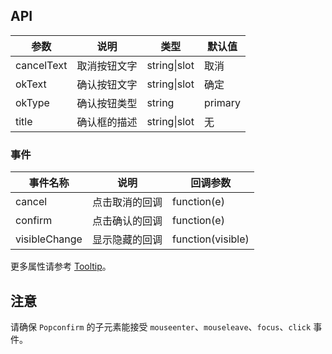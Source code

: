 ## API

| 参数 | 说明 | 类型 | 默认值 |
| --- | --- | --- | --- |
| cancelText | 取消按钮文字 | string\|slot | 取消 |
| okText | 确认按钮文字 | string\|slot | 确定 |
| okType | 确认按钮类型 | string | primary |
| title | 确认框的描述 | string\|slot | 无 |

### 事件
| 事件名称 | 说明 | 回调参数 |
| --- | --- | --- |
| cancel | 点击取消的回调 | function(e) |
| confirm | 点击确认的回调 | function(e) |
| visibleChange | 显示隐藏的回调 | function(visible) |

更多属性请参考 [Tooltip](#/cn/components/tooltip/#API)。

## 注意

请确保 `Popconfirm` 的子元素能接受 `mouseenter`、`mouseleave`、`focus`、`click` 事件。
